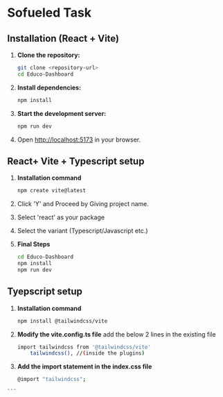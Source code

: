 # Sofueled Task

## Installation (React + Vite)

1. **Clone the repository:**
    ```bash
    git clone <repository-url>
    cd Educo-Dashboard
    ```

2. **Install dependencies:**
    ```bash
    npm install
    ```

3. **Start the development server:**
    ```bash
    npm run dev
    ```

4. Open [http://localhost:5173](http://localhost:5173) in your browser.

## React+ Vite + Typescript setup

1. **Installation command**
    ```bash
    npm create vite@latest
    ```
2. Click 'Y' and Proceed by Giving project name.

3. Select 'react' as your package
4. Select the variant (Typescript/Javascript etc.)
5. **Final Steps**
    ```bash
    cd Educo-Dashboard
    npm install
    npm run dev
    ```

## Tyepscript setup

1. **Installation command**
    ```bash
    npm install @tailwindcss/vite
    ```
2. **Modify the vite.config.ts file**
    add the below 2 lines in the existing file
    ```bash
    import tailwindcss from '@tailwindcss/vite'
        tailwindcss(), //(inside the plugins)
    ```
3.   **Add the import statement in the index.css file**
     ```bash
     @import "tailwindcss";
    ```  


